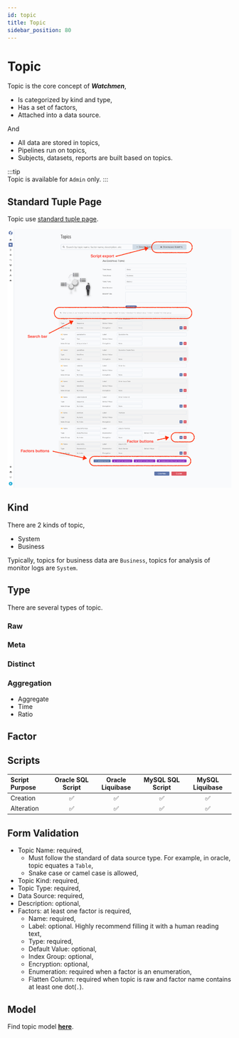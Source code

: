 ```yaml
---
id: topic  
title: Topic  
sidebar_position: 80
---
```


# Topic

Topic is the core concept of **_Watchmen_**,

- Is categorized by kind and type,
- Has a set of factors,
- Attached into a data source.

And

- All data are stored in topics,
- Pipelines run on topics,
- Subjects, datasets, reports are built based on topics.

:::tip  
Topic is available for `Admin` only.
:::

## Standard Tuple Page

Topic use [standard tuple page](../standard-tuple-page).

![Edit Topic](images/topic.png)

## Kind

There are 2 kinds of topic,

- System
- Business

Typically, topics for business data are `Business`, topics for analysis of monitor logs are `System`.

## Type

There are several types of topic.

### Raw

### Meta

### Distinct

### Aggregation

- Aggregate
- Time
- Ratio

## Factor

## Scripts

| Script Purpose | Oracle SQL Script  |  Oracle Liquibase  |  MySQL SQL Script  | MySQL Liquibase |
|:---------------|:------------------:|:------------------:|:------------------:|:------------------:|
| Creation       | ✅ | ✅ | ✅ | ✅ |
| Alteration     | ✅ | ✅ | ✅ | ✅ |

## Form Validation

- Topic Name: required,
	- Must follow the standard of data source type. For example, in oracle, topic equates a `Table`,
	- Snake case or camel case is allowed,
- Topic Kind: required,
- Topic Type: required,
- Data Source: required,
- Description: optional,
- Factors: at least one factor is required,
	- Name: required,
	- Label: optional. Highly recommend filling it with a human reading text,
	- Type: required,
	- Default Value: optional,
	- Index Group: optional,
	- Encryption: optional,
	- Enumeration: required when a factor is an enumeration,
	- Flatten Column: required when topic is raw and factor name contains at least one dot(`.`).

## Model

Find topic model **[here](../../tuples/topic)**.

